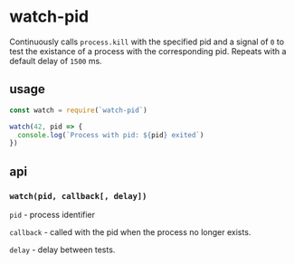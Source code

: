 # watch-pid

Continuously calls `process.kill` with the specified pid and a signal of `0` to test the existance of a process with the corresponding pid. Repeats with a default delay of `1500` ms.

## usage

```javascript
const watch = require(`watch-pid`)

watch(42, pid => {
  console.log(`Process with pid: ${pid} exited`)
})
```

## api

### `watch(pid, callback[, delay])`

`pid` - process identifier

`callback` - called with the pid when the process no longer exists.

`delay` - delay between tests.
